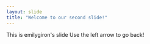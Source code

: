 ```yaml
---
layout: slide
title: "Welcome to our second slide!"
---
```

This is emilygiron's slide
Use the left arrow to go back!
